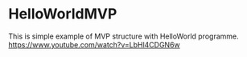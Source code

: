 # HelloWorldMVP
This is simple example of MVP structure with HelloWorld programme.
https://www.youtube.com/watch?v=LbHl4CDGN6w 
